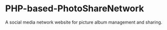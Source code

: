 # PHP-based-PhotoShareNetwork
A social media network website for picture album management and sharing.
